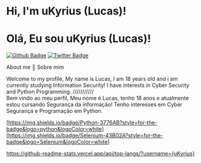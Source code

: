 # Hi, I'm uKyrius (Lucas)!
# Olá, Eu sou uKyrius (Lucas)!

[![Github Badge](https://img.shields.io/badge/-Github-000?style=flat-square&logo=Github&logoColor=white&link=https://github.com/uKyrius)](https://github.com/uKyrius)
[![Twitter Badge](https://img.shields.io/badge/-Twitter-1ca0f1?style=flat-square&labelColor=1ca0f1&logo=twitter&logoColor=white&link=https://twitter.com/uKyrius)](https://twitter.com/uKyrius)

About me ║ Sobre mim

Welcome to my profile,
My name is Lucas, I am 18 years old and i am currently studying Information Security!
I have interests in Cyber Security and Python Programming.
/\/\/\/\/\/\/\/\/\/\/\
Bem vindo ao meu perfil,
Meu nome é Lucas, tenho 18 anos e atualmente estou cursando Segurança da informação!
Tenho interesses em Cyber Segurança e Programação em Python.

[https://img.shields.io/badge/Python-3776AB?style=for-the-badge&logo=python&logoColor=white]
[https://img.shields.io/badge/Selenium-43B02A?style=for-the-badge&logo=Selenium&logoColor=white]


https://github-readme-stats.vercel.app/api/top-langs/?username={uKyrius}
